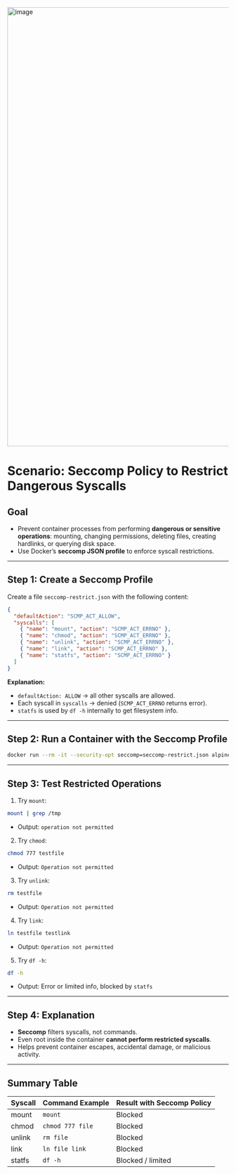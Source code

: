 
<img width="2542" height="1000" alt="image" src="https://github.com/user-attachments/assets/7e47e444-6224-44a8-86c3-2c0de6c0c067" />

# Scenario: Seccomp Policy to Restrict Dangerous Syscalls

## Goal

- Prevent container processes from performing **dangerous or sensitive operations**: mounting, changing permissions, deleting files, creating hardlinks, or querying disk space.
- Use Docker’s **seccomp JSON profile** to enforce syscall restrictions.

---

## Step 1: Create a Seccomp Profile

Create a file `seccomp-restrict.json` with the following content:

```json
{
  "defaultAction": "SCMP_ACT_ALLOW",
  "syscalls": [
    { "name": "mount", "action": "SCMP_ACT_ERRNO" },
    { "name": "chmod", "action": "SCMP_ACT_ERRNO" },
    { "name": "unlink", "action": "SCMP_ACT_ERRNO" },
    { "name": "link", "action": "SCMP_ACT_ERRNO" },
    { "name": "statfs", "action": "SCMP_ACT_ERRNO" }
  ]
}
```

**Explanation:**

- `defaultAction: ALLOW` → all other syscalls are allowed.
- Each syscall in `syscalls` → denied (`SCMP_ACT_ERRNO` returns error).
- `statfs` is used by `df -h` internally to get filesystem info.

---

## Step 2: Run a Container with the Seccomp Profile

```bash
docker run --rm -it --security-opt seccomp=seccomp-restrict.json alpine sh
```

---

## Step 3: Test Restricted Operations

1. Try `mount`:

```bash
mount | grep /tmp
```

- Output: `operation not permitted` 

2. Try `chmod`:

```bash
chmod 777 testfile
```

- Output: `Operation not permitted` 

3. Try `unlink`:

```bash
rm testfile
```

- Output: `Operation not permitted` 

4. Try `link`:

```bash
ln testfile testlink
```

- Output: `Operation not permitted` 

5. Try `df -h`:

```bash
df -h
```

- Output: Error or limited info, blocked by `statfs` 

---

## Step 4: Explanation

- **Seccomp** filters syscalls, not commands.
- Even root inside the container **cannot perform restricted syscalls**.
- Helps prevent container escapes, accidental damage, or malicious activity.

---

## Summary Table

| Syscall | Command Example  | Result with Seccomp Policy |
| ------- | ---------------- | -------------------------- |
| mount   | `mount`          | Blocked                    |
| chmod   | `chmod 777 file` | Blocked                    |
| unlink  | `rm file`        | Blocked                    |
| link    | `ln file link`   | Blocked                    |
| statfs  | `df -h`          | Blocked / limited          |

